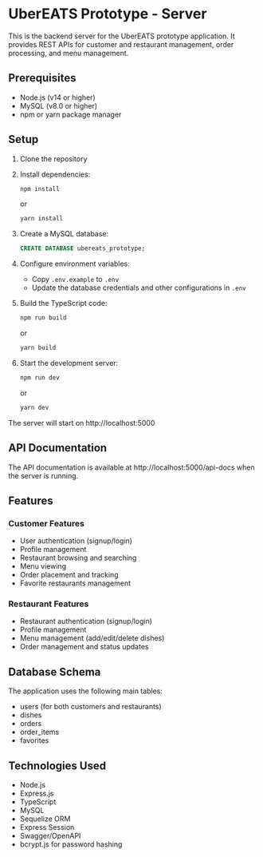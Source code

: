 # UberEATS Prototype - Server

This is the backend server for the UberEATS prototype application. It provides REST APIs for customer and restaurant management, order processing, and menu management.

## Prerequisites

- Node.js (v14 or higher)
- MySQL (v8.0 or higher)
- npm or yarn package manager

## Setup

1. Clone the repository
2. Install dependencies:
   ```bash
   npm install
   ```
   or
   ```bash
   yarn install
   ```

3. Create a MySQL database:
   ```sql
   CREATE DATABASE ubereats_prototype;
   ```

4. Configure environment variables:
   - Copy `.env.example` to `.env`
   - Update the database credentials and other configurations in `.env`

5. Build the TypeScript code:
   ```bash
   npm run build
   ```
   or
   ```bash
   yarn build
   ```

6. Start the development server:
   ```bash
   npm run dev
   ```
   or
   ```bash
   yarn dev
   ```

The server will start on http://localhost:5000

## API Documentation

The API documentation is available at http://localhost:5000/api-docs when the server is running.

## Features

### Customer Features
- User authentication (signup/login)
- Profile management
- Restaurant browsing and searching
- Menu viewing
- Order placement and tracking
- Favorite restaurants management

### Restaurant Features
- Restaurant authentication (signup/login)
- Profile management
- Menu management (add/edit/delete dishes)
- Order management and status updates

## Database Schema

The application uses the following main tables:
- users (for both customers and restaurants)
- dishes
- orders
- order_items
- favorites

## Technologies Used

- Node.js
- Express.js
- TypeScript
- MySQL
- Sequelize ORM
- Express Session
- Swagger/OpenAPI
- bcrypt.js for password hashing 